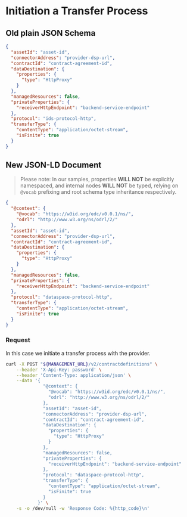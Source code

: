 # Initiation a Transfer Process

## Old plain JSON Schema

```json
{
  "assetId": "asset-id",
  "connectorAddress": "provider-dsp-url",
  "contractId": "contract-agreement-id",
  "dataDestination": {
    "properties": {
      "type": "HttpProxy"
    }
  },
  "managedResources": false,
  "privateProperties": {
    "receiverHttpEndpoint": "backend-service-endpoint"
  },
  "protocol": "ids-protocol-http",
  "transferType": {
    "contentType": "application/octet-stream",
    "isFinite": true
  }
}
```

## New JSON-LD Document

> Please note: In our samples, properties **WILL NOT** be explicitly namespaced, and internal nodes **WILL NOT** be typed, relying on `@vocab` prefixing and root schema type inheritance respectively.


```json
{
  "@context": {
    "@vocab": "https://w3id.org/edc/v0.0.1/ns/",
    "odrl": "http://www.w3.org/ns/odrl/2/"
  },
  "assetId": "asset-id",
  "connectorAddress": "provider-dsp-url",
  "contractId": "contract-agreement-id",
  "dataDestination": {
    "properties": {
      "type": "HttpProxy"
    }
  },
  "managedResources": false,
  "privateProperties": {
    "receiverHttpEndpoint": "backend-service-endpoint"
  },
  "protocol": "dataspace-protocol-http",
  "transferType": {
    "contentType": "application/octet-stream",
    "isFinite": true
  }
}
```

### Request
In this case we initiate a transfer process with the provider.

```bash
curl -X POST "${MANAGEMENT_URL}/v2/contractdefinitions" \
    --header 'X-Api-Key: password' \
    --header 'Content-Type: application/json' \
    --data '{
              "@context": {
                "@vocab": "https://w3id.org/edc/v0.0.1/ns/",
                "odrl": "http://www.w3.org/ns/odrl/2/"
              },
              "assetId": "asset-id",
              "connectorAddress": "provider-dsp-url",
              "contractId": "contract-agreement-id",
              "dataDestination": {
                "properties": {
                  "type": "HttpProxy"
                }
              },
              "managedResources": false,
              "privateProperties": {
                "receiverHttpEndpoint": "backend-service-endpoint"
              },
              "protocol": "dataspace-protocol-http",
              "transferType": {
                "contentType": "application/octet-stream",
                "isFinite": true
              }
            }' \
    -s -o /dev/null -w 'Response Code: %{http_code}\n'